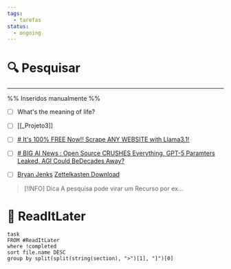 ```yaml
---
tags:
  - tarefas
status:
  - ongoing
---
```

# 🔍 Pesquisar
---
%% Inseridos manualmente %%   
- [ ] What's the meaning of life?
- [ ] [[_Projeto3]]

- [ ] [# It's 100% FREE Now!! Scrape ANY WEBSITE with Llama3.1!](https://www.youtube.com/watch?v=xrt2GViRzQo)
- [ ] [# BIG AI News : Open Source CRUSHES Everything, GPT-5 Paramters Leaked, AGI Could BeDecades Away?](https://www.youtube.com/watch?v=FwtbXklEItc)
- [ ] [Bryan Jenks](https://www.youtube.com/@BryanJenks) [Zettelkasten Download](https://drive.google.com/drive/folders/1JgJinXNrtOgA3_LeT6VxNMwb5Nb3ht5c)


> [!INFO] Dica
> A pesquisa pode virar um Recurso por ex...

# 👀 ReadItLater 

```dataview
task
FROM #ReadItLater 
where !completed 
sort file.name DESC
group by split(split(string(section), ">")[1], "]")[0]
```

